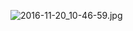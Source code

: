 ![2016-11-20_10-46-59.jpg](https://openfilecdn.upupmo.com/upupmo-article/mac/basic/mac-system-40-change-dock.png)
